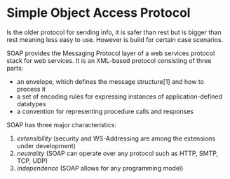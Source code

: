 # Simple Object Access Protocol

Is the older protocol for sending info, it is safer than rest but is bigger than rest meaning less easy to use. However is build for certain case scenarios.

SOAP provides the Messaging Protocol layer of a web services protocol stack for web services. It is an XML-based protocol consisting of three parts:

* an envelope, which defines the message structure[1] and how to process it
* a set of encoding rules for expressing instances of application-defined datatypes
* a convention for representing procedure calls and responses

SOAP has three major characteristics:

1. _extensibility_ (security and WS-Addressing are among the extensions under development)
2. _neutrality_ (SOAP can operate over any protocol such as HTTP, SMTP, TCP, UDP)
3. _independence_ (SOAP allows for any programming model)